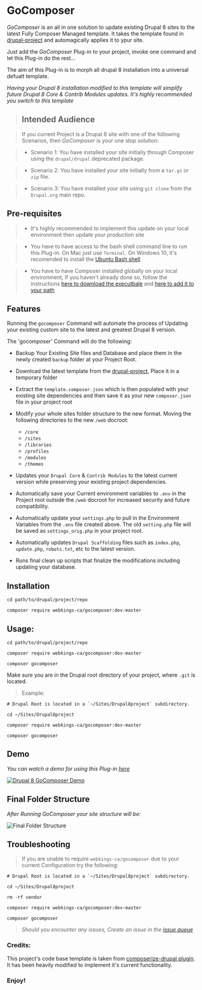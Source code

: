 
# GoComposer

_GoComposer_ is an all in one solution to update existing Drupal 8 sites to the latest Fully Composer Managed template. It takes the template found in [drupal-project](https://github.com/drupal-composer/drupal-project) and automagically applies it to ypur site.

Just add the _GoComposer_ Plug-in to your project, invoke one command and let this Plug-in do the rest...

The aim of this Plug-in is to morph all drupal 8 installation into a universal defualt template.

_Having your Drupal 8 installation modified to this template will simplify future Drupal 8 Core & Contrib Modules updates. It's highly recommended you switch to this template_ 

>## Intended Audience

> If you current Project is a Drupal 8 site with one of the following Scenarios, then _GoComposer_ is your one stop solution:

> * Scenario 1: You have installed your site initially through Composer using the `drupal/drupal` deprecated package.

> * Scenario 2: You have installed your site initially from a `tar.gz` or `zip` file.

> * Scenario 3: You have installed your site using `git clone` from the `Drupal.org` main repo.

## Pre-requisites

> * It's highly recommended to implement this update on your local environment then update your production site

> * You have to have access to the bash shell command line to run this Plug-in. On Mac just use `Terminal`. On Windows 10, it's recomended to install the [Ubuntu Bash shell](https://tutorials.ubuntu.com/tutorial/tutorial-ubuntu-on-windows#0)

> * You have to have Composer installed globally on your local environment, If you haven't already done so, follow the instructions [here to download the executbale](https://getcomposer.org/download/) and [here to add it to your path](https://getcomposer.org/doc/00-intro.md#globally)



## Features

Running the `gocomposer` Command will automate the process of Updating your existing custom site to the latest and greatest Drupal 8 version.

The 'gocomposer' Command will do the following:

* Backup Your Existing Site files and Database and place them in the newly created `backup` folder at your Project Root.

* Download the latest template from the [drupal-project](https://github.com/drupal-composer/drupal-project), Place it in a temporary folder

* Extract the `template.composer.json` which is then populated with your existing site dependencies and then save it as your new `composer.json` file in your project root

* Modify your whole sites folder structure to the new format. Moving the following directories to the new `/web` docroot:
    * `/core`
    * `/sites`
    * `/libraries`
    * `/profiles`
    * `/modules`
    * `/themes`
    
* Updates your `Drupal Core` & `Contrib Modules`  to the latest current version while preserving your existing project dependencies.

* Automatically save your Current environment variables to `.env` in the Project root outside the `/web` docroot for increased security and future compatibility.

* Automatically update your `settings.php` to pull in the Environment Variables from the `.env` file created above. The old `setting.php` file will be saved as `settings_orig.php` in your project root.

* Automatically updates `Drupal Scaffolding` files such as `index.php`, `update.php`, `robots.txt`, etc to the latest version. 

* Runs final clean up scripts that finalize the modifications including updating your database.  


## Installation

```
cd path/to/drupal/project/repo

composer require webkings-ca/gocomposer:dev-master
```

## Usage:
```
cd path/to/drupal/project/repo

composer require webkings-ca/gocomposer:dev-master

composer gocomposer
```

Make sure you are in the Drupal root directory of your project, where `.git` is located.


>Example: 
```
# Drupal Root is located in a `~/Sites/Drupal8project` subdirectory.

cd ~/Sites/Drupal8project

composer require webkings-ca/gocomposer:dev-master

composer gocomposer

```
## Demo

_You can watch a demo for using this Plug-in [here](https://www.youtube.com/watch?v=13tLIoSKr0s&feature=youtu.be)_

[![Drupal 8 GoComposer Demo](https://img.youtube.com/vi/13tLIoSKr0s/0.jpg)](https://youtu.be/13tLIoSKr0s)

## Final Folder Structure

_After Running GoComposer your site structure will be:_

![Final Folder Structure](https://webkings.ca/sites/default/files/New%20Folder%20Structure.png)

## Troubleshooting

> If you are unable to require `webkings-ca/gocomposer` due to your current Configuration try the following:

```$xslt
# Drupal Root is located in a `~/Sites/Drupal8project` subdirectory.

cd ~/Sites/Drupal8project

rm -rf vendor

composer require webkings-ca/gocomposer:dev-master

composer gocomposer

```

> _Should you encounter any issues, Create an issue in the [issue queue](https://github.com/WebKings-ca/gocomposer/issues)_

### Credits:

This project's code base template is taken from [composerize-drupal plugin](https://github.com/grasmash/composerize-drupal). It has been heavily modified to implement it's current functionality.

### Enjoy!
